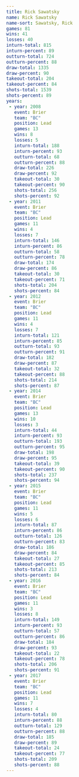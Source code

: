 ```yaml
---
title: Rick Sawatsky
name: Rick Sawatsky
name-sort: Sawatsky, Rick
games: 81
wins: 41
losses: 40
inturn-total: 815
inturn-percent: 89
outturn-total: 724
outturn-percent: 88
draw-total: 1335
draw-percent: 90
takeout-total: 204
takeout-percent: 84
shots-total: 1539
shots-percent: 89
years:
 - year: 2008
   event: Brier
   team: "BC"
   position: Lead
   games: 13
   wins: 8
   losses: 5
   inturn-total: 188
   inturn-percent: 93
   outturn-total: 68
   outturn-percent: 88
   draw-total: 226
   draw-percent: 92
   takeout-total: 30
   takeout-percent: 90
   shots-total: 256
   shots-percent: 92
 - year: 2011
   event: Brier
   team: "BC"
   position: Lead
   games: 11
   wins: 4
   losses: 7
   inturn-total: 146
   inturn-percent: 86
   outturn-total: 58
   outturn-percent: 78
   draw-total: 174
   draw-percent: 86
   takeout-total: 30
   takeout-percent: 71
   shots-total: 204
   shots-percent: 84
 - year: 2012
   event: Brier
   team: "BC"
   position: Lead
   games: 11
   wins: 4
   losses: 7
   inturn-total: 121
   inturn-percent: 85
   outturn-total: 93
   outturn-percent: 91
   draw-total: 182
   draw-percent: 87
   takeout-total: 32
   takeout-percent: 88
   shots-total: 214
   shots-percent: 87
 - year: 2014
   event: Brier
   team: "BC"
   position: Lead
   games: 13
   wins: 10
   losses: 3
   inturn-total: 44
   inturn-percent: 93
   outturn-total: 193
   outturn-percent: 95
   draw-total: 198
   draw-percent: 95
   takeout-total: 39
   takeout-percent: 90
   shots-total: 237
   shots-percent: 94
 - year: 2015
   event: Brier
   team: "BC"
   position: Lead
   games: 11
   wins: 5
   losses: 6
   inturn-total: 87
   inturn-percent: 86
   outturn-total: 126
   outturn-percent: 83
   draw-total: 186
   draw-percent: 84
   takeout-total: 27
   takeout-percent: 85
   shots-total: 213
   shots-percent: 84
 - year: 2016
   event: Brier
   team: "BC"
   position: Lead
   games: 11
   wins: 3
   losses: 8
   inturn-total: 149
   inturn-percent: 93
   outturn-total: 57
   outturn-percent: 86
   draw-total: 184
   draw-percent: 93
   takeout-total: 22
   takeout-percent: 78
   shots-total: 206
   shots-percent: 91
 - year: 2017
   event: Brier
   team: "BC"
   position: Lead
   games: 11
   wins: 7
   losses: 4
   inturn-total: 80
   inturn-percent: 88
   outturn-total: 129
   outturn-percent: 88
   draw-total: 185
   draw-percent: 89
   takeout-total: 24
   takeout-percent: 77
   shots-total: 209
   shots-percent: 88
---
```

